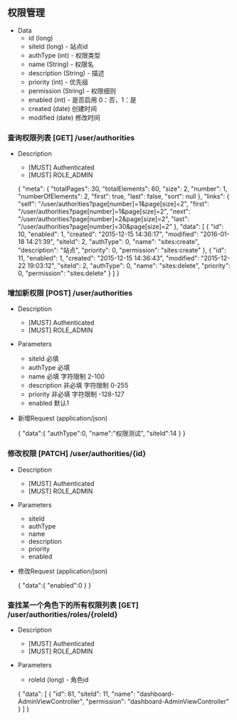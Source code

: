 ## 权限管理
+ Data
    + id (long)
    + siteId (long) - 站点id
    + authType (int) - 权限类型 
    + name (String) - 权限名
    + description (String) - 描述
    + priority (int) - 优先级
    + permission (String) - 权限细则
    + enabled (int) -  是否启用 0：否，1：是
    + created (date) 创建时间
    + modified (date) 修改时间
    
### 查询权限列表 [GET] /user/authorities
+ Description
    + [MUST] Authenticated
    + [MUST] ROLE_ADMIN

    
    {
        "meta": {
            "totalPages": 30,
            "totalElements": 60,
            "size": 2,
            "number": 1,
            "numberOfElements": 2,
            "first": true,
            "last": false,
            "sort": null
        },
        "links": {
            "self": "/user/authorities?page[number]=1&page[size]=2",
            "first": "/user/authorities?page[number]=1&page[size]=2",
            "next": "/user/authorities?page[number]=2&page[size]=2",
            "last": "/user/authorities?page[number]=30&page[size]=2"
        },
        "data": [
            {
                "id": 10,
                "enabled": 1,
                "created": "2015-12-15 14:36:17",
                "modified": "2016-01-18 14:21:39",
                "siteId": 2,
                "authType": 0,
                "name": "sites:create",
                "description": "站点",
                "priority": 0,
                "permission": "sites:create"
            },
            {
                "id": 11,
                "enabled": 1,
                "created": "2015-12-15 14:36:43",
                "modified": "2015-12-22 19:03:12",
                "siteId": 2,
                "authType": 0,
                "name": "sites:delete",
                "priority": 0,
                "permission": "sites:delete"
            }
        ]
    }

### 增加新权限 [POST] /user/authorities
+ Description
    + [MUST] Authenticated
    + [MUST] ROLE_ADMIN

+ Parameters
    + siteId 必填
    + authType 必填
    + name 必填 字符限制 2-100
    + description 非必填 字符限制 0-255
    + priority 非必填 字符限制 -128-127
    + enabled 默认1
+ 新增Request (application/json)
    

    {
        "data":{
            "authType":0,
            "name":"权限测试",
            "siteId":14
        }
    }
### 修改权限 [PATCH] /user/authorities/{id}
+ Description
    + [MUST] Authenticated
    + [MUST] ROLE_ADMIN

+ Parameters
    + siteId
    + authType
    + name
    + description
    + priority
    + enabled
+ 修改Request (application/json)
    

    {
        "data":{
            "enabled":0
        }
    }

### 查找某一个角色下的所有权限列表 [GET] /user/authorities/roles/{roleId}
+ Description
    + [MUST] Authenticated
    + [MUST] ROLE_ADMIN

+ Parameters
    + roleId (long) - 角色id

    
    {
        "data": [
            {
                "id": 61,
                "siteId": 11,
                "name": "dashboard-AdminViewController",
                "permission": "dashboard-AdminViewController"
            }
        ]
    }